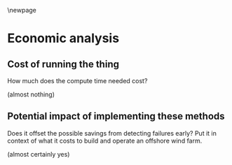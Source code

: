 \newpage
# Economic analysis

## Cost of running the thing
How much does the compute time needed cost?

(almost nothing)

## Potential impact of implementing these methods
Does it offset the possible savings from detecting failures early? Put it in context of what it costs to build and operate an offshore wind farm.

(almost certainly yes)
